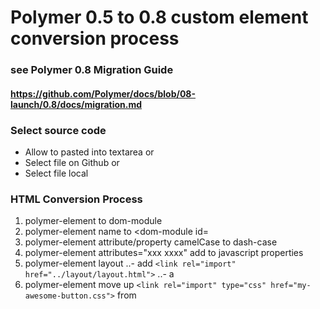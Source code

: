 # Polymer 0.5 to 0.8 custom element conversion process
### see Polymer 0.8 Migration Guide
#### https://github.com/Polymer/docs/blob/08-launch/0.8/docs/migration.md

### Select source code
* Allow to pasted into textarea or
* Select file on Github or
* Select file local

### HTML Conversion Process
1. polymer-element to dom-module
1. polymer-element name to <dom-module id=
1. polymer-element attribute/property camelCase to dash-case
1. polymer-element attributes="xxx xxxx" add to javascript properties
1. polymer-element layout 
..- add ```<link rel="import" href="../layout/layout.html">```
..- a
1. polymer-element move up ```<link rel="import" type="css" href="my-awesome-button.css">``` from <template> to <dom-module> 
1. polymer-element move up ```<style></style>``` from <template> to <dom-module> see https://github.com/Polymer/docs/blob/08-launch/0.8/docs/devguide/local-dom.md
1. template repeat to is="x-repeat" and repeat= to items= (temporary)
..- https://github.com/Polymer/docs/blob/08-launch/0.8/docs/devguide/experimental.md
1. template is="auto-binding"  to is="x-binding"  (temporary)
1. template if= to is="x-if" (temporary) or use diplay block or none
1. textContent binding from ```<div>First: {{first}}</div> TO <span>{{first}}</span><br>```
1. elements on-click="{{handleClick}}" to on-click="handleClick"


### Javascript Conversion Process
1. polymer-element name to Polymer({ is: 
1. polymer-element attributes="" to javascript properties: {
1. 
 

### CSS Conversion Process
1. ???
1. 


### Finish
1. Review converted code
1. Save or copy converted code

### Difference example of core-item basic converastion by compare-code
http://www.mergely.com/Be505kqQ/
<br>

---

<br>

## Migration Notes from Polymer 0.8 PRIMER.md
https://raw.githubusercontent.com/Polymer/polymer/0.8-preview/PRIMER.md

### see Polymer 0.8 Migration Guide
#### https://github.com/Polymer/docs/blob/08-launch/0.8/docs/migration.md


This section covers how to deal with yet-unimplemented and/or de-scoped features in Polymer 0.8 as compared to 0.5.  Many of these are simply un-implemented; that is, we will likely have a final "solution" that addresses the need, we just haven't tackled that feature yet as we address items in priority order.  Other solutions in 0.8 may be lower-level as compared to 0.5, and will be explained here.

As the final 0.8 API solidifies, this section will be updated accordingly.  As such, this section should be considered answers "how do I solve problem xyz <em>TODAY</em>", rather than a representation of the final Polymer 0.8 API.

## Property casing

TL;DR: When binding to camel-cased properties, use "dash-case" attribute names to indicate the "camelCase" property to bind to.

Example: bind `this.myValue` to `<x-foo>.thatValue`:

BEFORE: 0.5

```html
<x-foo thatValue="{{myValue}}"></x-foo>
```

AFTER: 0.8

```html
<x-foo that-value="{{myValue}}"></x-foo>
```

In 0.5, binding annotations were allowed to mixed-case properties (despite the fact that attribute names always get converted to lower-case by the HTML parser), and the Node.bind implementation at the "receiving end" of the binding automatically inferred the mixed-case property it was assumed to refer to at instance time.

In 0.8, "binding" is done at prorotype time before the type of the element being bound to is known, hence knowing the exact JS property to bind to allows better efficiency.

## Binding limitations

Current limitations that are on the backlog for evaluation/improvement are listed below, with current workarounds:

* Sub-textContent/property binding
    * You cannot currrently do any of the following:
    
      ```html
      <div> stuff here: {{stuff}}</div>
      <div class$="{{thing}} {{another}}"></div>
      <x-custom prop="{{thing}} {{another}}"></x-custom>
      ```
    
    * Instead, use `<span>`'s to break up textContent into discrete elements:

      ```html
      <div> stuff here: <span>{{stuff}}</span></div>
      ```
      
    * Use computed properties for concatenating into properties/attributes:

      ```html
      <div class$="{{computeDivClass(thing, another)}}"></div>
      <x-custom prop="{{computeCustomProp(thing, another}}"></x-custom>
      ```

* CSS class binding:
    * May bind entire class list from one property to `class` _attribute_:
      `<div class$="{{classes}}">`
    * Otherwise, `this.classList.add/remove` from change handlers
* CSS inline-style binding:
    * May bind entire inline style from one property to `style` _property_:
      `<div style="{{styles}}">`
    * Otherwise, assign `this.style.props` from change handlers

## Structured data and path notification

To notify non-bound structured data changes, use `setPathValue` and `notifyPath`:

```js
this.setPathValue('user.manager', 'Matt');
```

Which is equivalent to:

```js
this.user.manager = 'Matt';
this.notifyPath('user.manager', this.user.manager);
```

## Repeating elements

Repeating templates is moved to a custom element (HTMLTemplateElement type extension called `x-repeat`):

```html
<template is="x-repeat" items="{{users}}">
  <div>{{item.name}}</div>
</template>
```

## Array notification

This area is in high flux.  Arrays bound to `x-repeat` are currently observed using `Array.observe` (or equivalent shim) and `x-repeat` will reflect changes to array mutations (push, pop, shift, unshift, splice) asynchronously.

**In-place sort of array is not supported**.  Sorting/filtering will likely be provided as a feature of `x-repeat` (and possibly other array-aware elements such as `x-list`) in the future.

Implementation and usage details will likely change, stay tuned.

<a name="todo-inheritance"></a>
## Mixins / Inheritance

TODO - use composition for now

## Gesture support

TODO - use standard DOM for now until gesture support is ported

<br>
<br>
